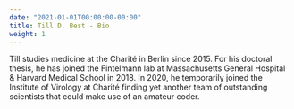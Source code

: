 ```yaml
---
date: "2021-01-01T00:00:00-00:00"
title: Till D. Best - Bio
weight: 1
---
```


Till studies medicine at the Charité in Berlin since 2015. For his doctoral thesis, he has joined the Fintelmann lab at Massachusetts General Hospital & Harvard Medical School in 2018. In 2020, he temporarily joined the Institute of Virology at Charité finding yet another team of outstanding scientists that could make use of an amateur coder.
